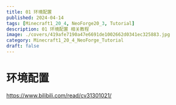 ```yaml
---
title: 01 环境配置
published: 2024-04-14
tags: [Minecraft1_20_4, NeoForge20_3, Tutorial]
description: 01 环境配置 相关教程
image: ./covers/419afe7190a47e6691de1002662d0341ec325883.jpg
category: Minecraft1_20_4_NeoForge_Tutorial
draft: false
---
```

# 环境配置
https://www.bilibili.com/read/cv31301021/